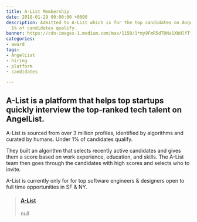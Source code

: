 ```yaml
---
title: A-List Membership
date: 2018-01-29 00:00:00 +0000
description: Admitted to A-List which is for the top candidates on AngelList - under
  1% of candidates qualify.
banner: https://cdn-images-1.medium.com/max/1150/1*my9FmR5dT0Na1XbHlfTfog.png
categories:
- award
tags:
- AngelList
- hiring
- platform
- candidates

---
```

## A-List is a platform that helps top startups quickly interview the top-ranked tech talent on AngelList.

A-List is sourced from over 3 million profiles, identified by algorithms and curated by humans. Under 1% of candidates qualify.

They built an algorithm that selects recently active candidates and gives them a score based on work experience, education, and skills. The A-List team then goes through the candidates with high scores and selects who to invite.

A-List is currently only for for top software engineers & designers open to full time opportunities in SF & NY.

<blockquote class="embedly-card"><h4><a href="https://alist.co/">A-List</a></h4><p>null</p></blockquote>
<script async src="//cdn.embedly.com/widgets/platform.js" charset="UTF-8"></script>
